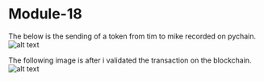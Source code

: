 # Module-18

The below is the sending of a token from tim to mike recorded on pychain.
![alt text](/path/to/https://github.com/t-sullivan/Module-18/blob/main/Module%2018/Starter_Code/Instructions/blockchain%20txn.png)


The following image is after i validated the transaction on the blockchain.
![alt text](/path/to/https://github.com/t-sullivan/Module-18/blob/main/Module%2018/Starter_Code/Instructions/blockchain%20txn.png)

